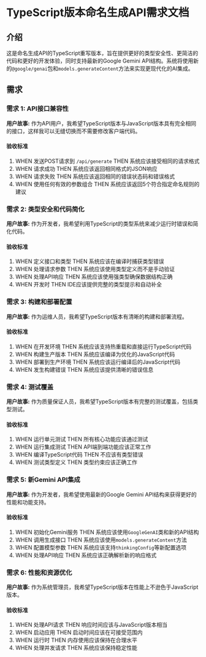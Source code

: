 # TypeScript版本命名生成API需求文档

## 介绍

这是命名生成API的TypeScript重写版本，旨在提供更好的类型安全性、更简洁的代码和更好的开发体验，同时支持最新的Google Gemini API结构。系统将使用新的`@google/genai`包和`models.generateContent`方法来实现更现代化的AI集成。

## 需求

### 需求 1: API接口兼容性

**用户故事:** 作为API用户，我希望TypeScript版本与JavaScript版本具有完全相同的接口，这样我可以无缝切换而不需要修改客户端代码。

#### 验收标准

1. WHEN 发送POST请求到 `/api/generate` THEN 系统应该接受相同的请求格式
2. WHEN 请求成功 THEN 系统应该返回相同格式的JSON响应
3. WHEN 请求失败 THEN 系统应该返回相同的错误状态码和错误格式
4. WHEN 使用任何有效的参数组合 THEN 系统应该返回5个符合指定命名规则的建议

### 需求 2: 类型安全和代码简化

**用户故事:** 作为开发者，我希望利用TypeScript的类型系统来减少运行时错误和简化代码。

#### 验收标准

1. WHEN 定义接口和类型 THEN 系统应该在编译时捕获类型错误
2. WHEN 处理请求参数 THEN 系统应该使用类型定义而不是手动验证
3. WHEN 处理API响应 THEN 系统应该使用强类型确保数据结构正确
4. WHEN 开发时 THEN IDE应该提供完整的类型提示和自动补全

### 需求 3: 构建和部署配置

**用户故事:** 作为运维人员，我希望TypeScript版本有清晰的构建和部署流程。

#### 验收标准

1. WHEN 在开发环境 THEN 系统应该支持热重载和直接运行TypeScript代码
2. WHEN 构建生产版本 THEN 系统应该编译为优化的JavaScript代码
3. WHEN 部署到生产环境 THEN 系统应该运行编译后的JavaScript代码
4. WHEN 发生构建错误 THEN 系统应该提供清晰的错误信息

### 需求 4: 测试覆盖

**用户故事:** 作为质量保证人员，我希望TypeScript版本有完整的测试覆盖，包括类型测试。

#### 验收标准

1. WHEN 运行单元测试 THEN 所有核心功能应该通过测试
2. WHEN 运行集成测试 THEN API端到端功能应该正常工作
3. WHEN 编译TypeScript代码 THEN 不应该有类型错误
4. WHEN 测试类型定义 THEN 类型约束应该正确工作

### 需求 5: 新Gemini API集成

**用户故事:** 作为开发者，我希望使用最新的Google Gemini API结构来获得更好的性能和功能支持。

#### 验收标准

1. WHEN 初始化Gemini服务 THEN 系统应该使用`GoogleGenAI`类和新的API结构
2. WHEN 调用生成接口 THEN 系统应该使用`models.generateContent`方法
3. WHEN 配置模型参数 THEN 系统应该支持`thinkingConfig`等新配置选项
4. WHEN 处理API响应 THEN 系统应该正确解析新的响应格式

### 需求 6: 性能和资源优化

**用户故事:** 作为系统管理员，我希望TypeScript版本在性能上不逊色于JavaScript版本。

#### 验收标准

1. WHEN 处理API请求 THEN 响应时间应该与JavaScript版本相当
2. WHEN 启动应用 THEN 启动时间应该在可接受范围内
3. WHEN 运行时 THEN 内存使用应该保持在合理水平
4. WHEN 处理并发请求 THEN 系统应该保持稳定性能